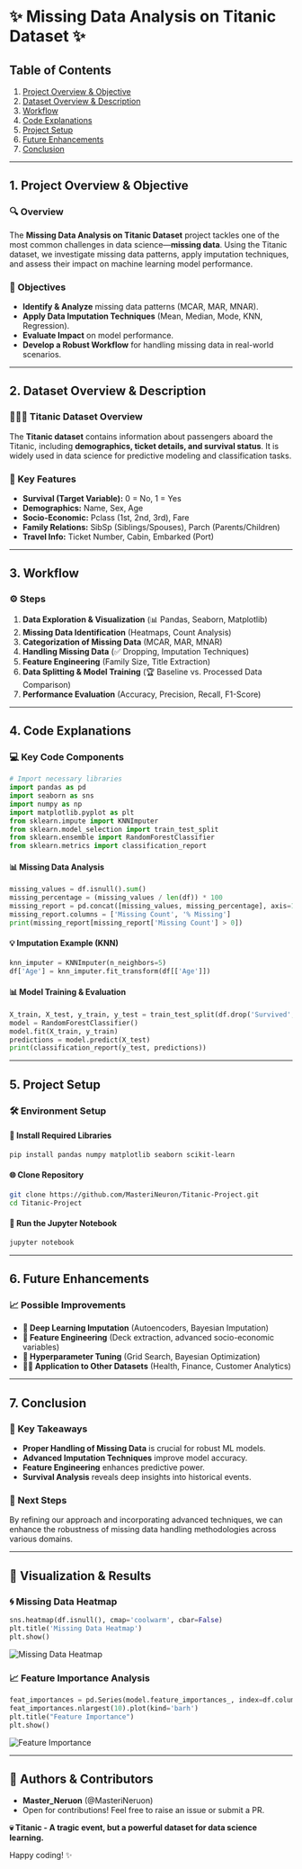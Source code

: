 # ✨ Missing Data Analysis on Titanic Dataset ✨

## Table of Contents
1. [Project Overview & Objective](#project-overview--objective)
2. [Dataset Overview & Description](#dataset-overview--description)
3. [Workflow](#workflow)
4. [Code Explanations](#code-explanations)
5. [Project Setup](#project-setup)
6. [Future Enhancements](#future-enhancements)
7. [Conclusion](#conclusion)

---

## 1. Project Overview & Objective 
### 🔍 Overview
The **Missing Data Analysis on Titanic Dataset** project tackles one of the most common challenges in data science—**missing data**. Using the Titanic dataset, we investigate missing data patterns, apply imputation techniques, and assess their impact on machine learning model performance. 

### 🎯 Objectives
- **Identify & Analyze** missing data patterns (MCAR, MAR, MNAR).
- **Apply Data Imputation Techniques** (Mean, Median, Mode, KNN, Regression).
- **Evaluate Impact** on model performance.
- **Develop a Robust Workflow** for handling missing data in real-world scenarios.

---

## 2. Dataset Overview & Description
### 👨‍👩‍👦 Titanic Dataset Overview
The **Titanic dataset** contains information about passengers aboard the Titanic, including **demographics, ticket details, and survival status**. It is widely used in data science for predictive modeling and classification tasks.

### 📅 Key Features
- **Survival (Target Variable):** 0 = No, 1 = Yes
- **Demographics:** Name, Sex, Age
- **Socio-Economic:** Pclass (1st, 2nd, 3rd), Fare
- **Family Relations:** SibSp (Siblings/Spouses), Parch (Parents/Children)
- **Travel Info:** Ticket Number, Cabin, Embarked (Port)

---

## 3. Workflow
### ⚙️ Steps
1. **Data Exploration & Visualization** (📊 Pandas, Seaborn, Matplotlib)
2. **Missing Data Identification** (Heatmaps, Count Analysis)
3. **Categorization of Missing Data** (MCAR, MAR, MNAR)
4. **Handling Missing Data** (✅ Dropping, Imputation Techniques)
5. **Feature Engineering** (Family Size, Title Extraction)
6. **Data Splitting & Model Training** (🏆 Baseline vs. Processed Data Comparison)
7. **Performance Evaluation** (Accuracy, Precision, Recall, F1-Score)

---

## 4. Code Explanations 
### 💻 Key Code Components
```python
# Import necessary libraries
import pandas as pd
import seaborn as sns
import numpy as np
import matplotlib.pyplot as plt
from sklearn.impute import KNNImputer
from sklearn.model_selection import train_test_split
from sklearn.ensemble import RandomForestClassifier
from sklearn.metrics import classification_report
```

#### 📊 Missing Data Analysis
```python
missing_values = df.isnull().sum()
missing_percentage = (missing_values / len(df)) * 100
missing_report = pd.concat([missing_values, missing_percentage], axis=1)
missing_report.columns = ['Missing Count', '% Missing']
print(missing_report[missing_report['Missing Count'] > 0])
```

#### 💡 Imputation Example (KNN)
```python
knn_imputer = KNNImputer(n_neighbors=5)
df['Age'] = knn_imputer.fit_transform(df[['Age']])
```

#### 📊 Model Training & Evaluation
```python
X_train, X_test, y_train, y_test = train_test_split(df.drop('Survived', axis=1), df['Survived'], test_size=0.2, random_state=42)
model = RandomForestClassifier()
model.fit(X_train, y_train)
predictions = model.predict(X_test)
print(classification_report(y_test, predictions))
```

---

## 5. Project Setup 
### 🛠️ Environment Setup
#### 📓 Install Required Libraries
```sh
pip install pandas numpy matplotlib seaborn scikit-learn
```
#### 🌐 Clone Repository
```sh
git clone https://github.com/MasteriNeuron/Titanic-Project.git
cd Titanic-Project
```
#### 🔄 Run the Jupyter Notebook
```sh
jupyter notebook
```

---

## 6. Future Enhancements 
### 📈 Possible Improvements
- **🤖 Deep Learning Imputation** (Autoencoders, Bayesian Imputation)
- **🔢 Feature Engineering** (Deck extraction, advanced socio-economic variables)
- **🏅 Hyperparameter Tuning** (Grid Search, Bayesian Optimization)
- **👨‍💻 Application to Other Datasets** (Health, Finance, Customer Analytics)

---

## 7. Conclusion 
### 🎯 Key Takeaways
- **Proper Handling of Missing Data** is crucial for robust ML models.
- **Advanced Imputation Techniques** improve model accuracy.
- **Feature Engineering** enhances predictive power.
- **Survival Analysis** reveals deep insights into historical events.

### 🔄 Next Steps
By refining our approach and incorporating advanced techniques, we can enhance the robustness of missing data handling methodologies across various domains.

---

## 🎨 Visualization & Results 
### 🌀 Missing Data Heatmap
```python
sns.heatmap(df.isnull(), cmap='coolwarm', cbar=False)
plt.title('Missing Data Heatmap')
plt.show()
```
![Missing Data Heatmap](images/missing_data_heatmap.png)

### 📈 Feature Importance Analysis
```python
feat_importances = pd.Series(model.feature_importances_, index=df.columns)
feat_importances.nlargest(10).plot(kind='barh')
plt.title("Feature Importance")
plt.show()
```
![Feature Importance](images/feature_importance.png)

---

## 📝 Authors & Contributors
- **Master_Neruon** (@MasteriNeruon)
- Open for contributions! Feel free to raise an issue or submit a PR. 

**💀 Titanic - A tragic event, but a powerful dataset for data science learning.** 

Happy coding! ✨
